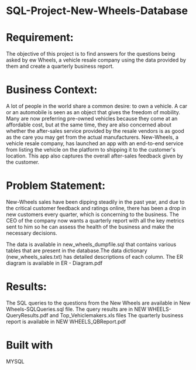 # SQL-Project-New-Wheels-Database

# Requirement:
The objective of this project is to find answers for the questions being asked by  ew Wheels, a vehicle resale company using the data provided by them and create a quarterly business report.

# Business Context:

A lot of people in the world share a common desire: to own a vehicle. A car or an automobile is seen as an object that gives the freedom of mobility. Many are now preferring pre-owned vehicles because they come at an affordable cost, but at the same time, they are also concerned about whether the after-sales service provided by the resale vendors is as good as the care you may get from the actual manufacturers. New-Wheels, a vehicle resale company, has launched an app with an end-to-end service from listing the vehicle on the platform to shipping it to the customer's location. This app also captures the overall after-sales feedback given by the customer. 

# Problem Statement:

New-Wheels sales have been dipping steadily in the past year, and due to the critical customer feedback and ratings online, there has been a drop in new customers every quarter, which is concerning to the business. The CEO of the company now wants a quarterly report with all the key metrics sent to him so he can assess the health of the business and make the necessary decisions.

The data is available in new_wheels_dumpfile.sql that contains various tables that are present in the database.The data dictionary (new_wheels_sales.txt) has detailed descriptions of each column.
The ER diagram is available in ER - Diagram.pdf

# Results:
The SQL queries to the questions from the New Wheels are available in New Wheels-SQLQueries.sql file.
The query results are in NEW WHEELS-QueryResults.pdf and Top_Vehiclemakers.xls files
The quarterly business report is available in NEW WHEELS_QBReport.pdf

# Built with
MYSQL

